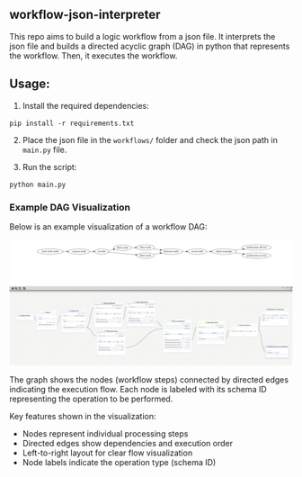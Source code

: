 ## workflow-json-interpreter

This repo aims to build a logic workflow from a json file. It interprets the json file and builds a directed acyclic graph (DAG) in python that represents the workflow. Then, it executes the workflow.

## Usage:

1. Install the required dependencies:
``` 
pip install -r requirements.txt
```
2. Place the json file in the `workflows/` folder and check the json path in `main.py` file.

3. Run the script:
```
python main.py
```

### Example DAG Visualization

Below is an example visualization of a workflow DAG:

![Example DAG](assets/plot_dag.jpg)

The graph shows the nodes (workflow steps) connected by directed edges indicating the execution flow. Each node is labeled with its schema ID representing the operation to be performed.

Key features shown in the visualization:
- Nodes represent individual processing steps
- Directed edges show dependencies and execution order
- Left-to-right layout for clear flow visualization
- Node labels indicate the operation type (schema ID)


